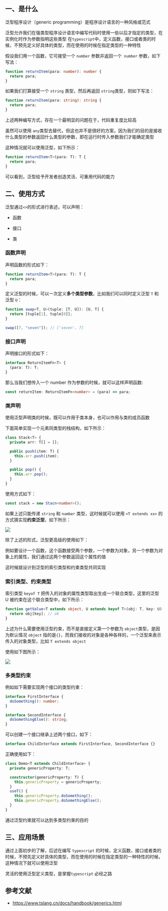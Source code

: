 ## 一、是什么

泛型程序设计（generic programming）是程序设计语言的一种风格或范式

泛型允许我们在强类型程序设计语言中编写代码时使用一些以后才指定的类型，在实例化时作为参数指明这些类型
在`typescript`中，定义函数，接口或者类的时候，不预先定义好具体的类型，而在使用的时候在指定类型的一种特性

假设我们用一个函数，它可接受一个 `number` 参数并返回一个` number` 参数，如下写法：

```ts
function returnItem(para: number): number {
  return para;
}
```

如果我们打算接受一个 `string` 类型，然后再返回 `string`类型，则如下写法：

```ts
function returnItem(para: string): string {
  return para;
}
```

上述两种编写方式，存在一个最明显的问题在于，代码重复度比较高

虽然可以使用 `any`类型去替代，但这也并不是很好的方案，因为我们的目的是接收什么类型的参数返回什么类型的参数，即在运行时传入参数我们才能确定类型

这种情况就可以使用泛型，如下所示：

```ts
function returnItem<T>(para: T): T {
  return para;
}
```

可以看到，泛型给予开发者创造灵活、可重用代码的能力

## 二、使用方式

泛型通过`<>`的形式进行表述，可以声明：

- 函数

- 接口
- 类

### 函数声明

声明函数的形式如下：

```ts
function returnItem<T>(para: T): T {
  return para;
}
```

定义泛型的时候，可以一次定义**多个类型参数**，比如我们可以同时定义泛型 `T` 和 泛型 `U`：

```ts
function swap<T, U>(tuple: [T, U]): [U, T] {
  return [tuple[1], tuple[0]];
}

swap([7, "seven"]); // ['seven', 7]
```

### 接口声明

声明接口的形式如下：

```ts
interface ReturnItemFn<T> {
  (para: T): T;
}
```

那么当我们想传入一个 number 作为参数的时候，就可以这样声明函数:

```ts
const returnItem: ReturnItemFn<number> = (para) => para;
```

###

### 类声明

使用泛型声明类的时候，既可以作用于类本身，也可以作用与类的成员函数

下面简单实现一个元素同类型的栈结构，如下所示：

```ts
class Stack<T> {
  private arr: T[] = [];

  public push(item: T) {
    this.arr.push(item);
  }

  public pop() {
    this.arr.pop();
  }
}
```

使用方式如下：

```ts
const stack = new Stacn<number>();
```

如果上述只能传递 `string` 和 `number` 类型，这时候就可以使用 `<T extends xx>` 的方式猜实现**约束泛型**，如下所示：

![](https://static.vue-js.com/67d212a0-0e17-11ec-8e64-91fdec0f05a1.png)

除了上述的形式，泛型更高级的使用如下：

例如要设计一个函数，这个函数接受两个参数，一个参数为对象，另一个参数为对象上的属性，我们通过这两个参数返回这个属性的值

这时候就设计到泛型的索引类型和约束类型共同实现

### 索引类型、约束类型

索引类型 `keyof T` 把传入的对象的属性类型取出生成一个联合类型，这里的泛型 U 被约束在这个联合类型中，如下所示：

```ts
function getValue<T extends object, U extends keyof T>(obj: T, key: U) {
  return obj[key]; // ok
}
```

上述为什么需要使用泛型约束，而不是直接定义第一个参数为 `object`类型，是因为默认情况 `object` 指的是`{}`，而我们接收的对象是各种各样的，一个泛型来表示传入的对象类型，比如 `T extends object`

使用如下图所示：

![](https://static.vue-js.com/74fcbd40-0e17-11ec-a752-75723a64e8f5.png)

### 多类型约束

例如如下需要实现两个接口的类型约束：

```ts
interface FirstInterface {
  doSomething(): number;
}

interface SecondInterface {
  doSomethingElse(): string;
}
```

可以创建一个接口继承上述两个接口，如下：

```ts
interface ChildInterface extends FirstInterface, SecondInterface {}
```

正确使用如下：

```ts
class Demo<T extends ChildInterface> {
  private genericProperty: T;

  constructor(genericProperty: T) {
    this.genericProperty = genericProperty;
  }
  useT() {
    this.genericProperty.doSomething();
    this.genericProperty.doSomethingElse();
  }
}
```

通过泛型约束就可以达到多类型约束的目的

## 三、应用场景

通过上面初步的了解，后述在编写 `typescript` 的时候，定义函数，接口或者类的时候，不预先定义好具体的类型，而在使用的时候在指定类型的一种特性的时候，这种情况下就可以使用泛型

灵活的使用泛型定义类型，是掌握`typescript` 必经之路

## 参考文献

- https://www.tslang.cn/docs/handbook/generics.html
